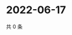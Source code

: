 # 2022-06-17

共 0 条

<!-- BEGIN WEIBO -->
<!-- 最后更新时间 Fri Jun 17 2022 01:20:20 GMT+0800 (China Standard Time) -->

<!-- END WEIBO -->
